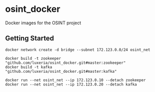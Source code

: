 # osint_docker
Docker images for the OSINT project

## Getting Started

    docker network create -d bridge --subnet 172.123.0.0/24 osint_net

    docker build -t zookeeper "github.com/luxeria/osint_docker.git#master:zookeeper"
    docker build -t kafka "github.com/luxeria/osint_docker.git#master:kafka"

    docker run --net osint_net --ip 172.123.0.10 --detach zookeeper
    docker run --net osint_net --ip 172.123.0.20 --detach kafka

